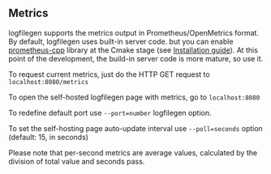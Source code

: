 ## Metrics

logfilegen supports the metrics output in Prometheus/OpenMetrics format. By default, logfilegen uses built-in server code. but you can enable [prometheus-cpp](https://github.com/jupp0r/prometheus-cpp) library at the Cmake stage (see [Installation guide](inst.md)). At this point of the development, the build-in server code is more mature, so use it.

To request current metrics, just do the HTTP GET request to ```localhost:8080/metrics```

To open the self-hosted logfilegen page with metrics, go to ```localhost:8080```

To redefine default port use ```--port=number``` logfilegen option.

To set the self-hosting page auto-update interval use ```--poll=seconds``` option (default: 15, in seconds)

Please note that per-second metrics are average values, calculated by the division of total value and seconds pass.
